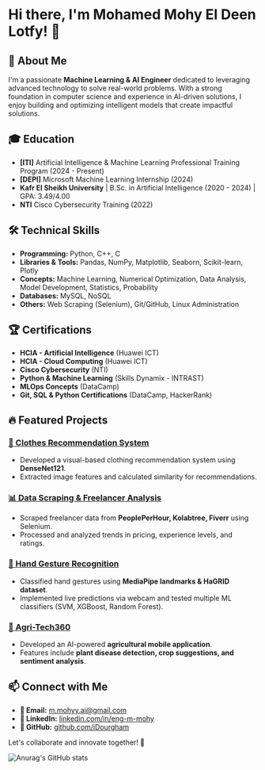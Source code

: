 # Hi there, I'm Mohamed Mohy El Deen Lotfy! 👋

## 🚀 About Me
I'm a passionate **Machine Learning & AI Engineer** dedicated to leveraging advanced technology to solve real-world problems. With a strong foundation in computer science and experience in AI-driven solutions, I enjoy building and optimizing intelligent models that create impactful solutions.

## 🎓 Education
- **[ITI]** Artificial Intelligence & Machine Learning Professional Training Program (2024 - Present)
- **[DEPI]** Microsoft Machine Learning Internship (2024)
- **Kafr El Sheikh University** | B.Sc. in Artificial Intelligence (2020 - 2024) | GPA: 3.49/4.00
- **NTI** Cisco Cybersecurity Training (2022)

## 🛠️ Technical Skills
- **Programming:** Python, C++, C
- **Libraries & Tools:** Pandas, NumPy, Matplotlib, Seaborn, Scikit-learn, Plotly
- **Concepts:** Machine Learning, Numerical Optimization, Data Analysis, Model Development, Statistics, Probability
- **Databases:** MySQL, NoSQL
- **Others:** Web Scraping (Selenium), Git/GitHub, Linux Administration

## 🏆 Certifications
- **HCIA - Artificial Intelligence** (Huawei ICT)
- **HCIA - Cloud Computing** (Huawei ICT)
- **Cisco Cybersecurity** (NTI)
- **Python & Machine Learning** (Skills Dynamix - INTRAST)
- **MLOps Concepts** (DataCamp)
- **Git, SQL & Python Certifications** (DataCamp, HackerRank)

## 🔥 Featured Projects
### [🧥 Clothes Recommendation System](https://github.com/iDourgham/DEPI-Fashion-Recommender)
- Developed a visual-based clothing recommendation system using **DenseNet121**.
- Extracted image features and calculated similarity for recommendations.

### [📊 Data Scraping & Freelancer Analysis](https://github.com/youssefhusain/project-Data-Exploration-Freelancer-Analysis)
- Scraped freelancer data from **PeoplePerHour, Kolabtree, Fiverr** using Selenium.
- Processed and analyzed trends in pricing, experience levels, and ratings.

### [🤝 Hand Gesture Recognition](https://github.com/iDourgham/Hand-Gesture-Classification)
- Classified hand gestures using **MediaPipe landmarks & HaGRID dataset**.
- Implemented live predictions via webcam and tested multiple ML classifiers (SVM, XGBoost, Random Forest).

### [🌱 Agri-Tech360](https://github.com/Elksass315/Agri-tech360)
- Developed an AI-powered **agricultural mobile application**.
- Features include **plant disease detection, crop suggestions, and sentiment analysis**.

## 📫 Connect with Me
- **📧 Email:** m.mohyy.ai@gmail.com
- **🔗 LinkedIn:** [linkedin.com/in/eng-m-mohy](https://linkedin.com/in/eng-m-mohy)
- **🐙 GitHub:** [github.com/iDourgham](https://github.com/iDourgham)

Let's collaborate and innovate together! 🚀

![Anurag's GitHub stats]([https://github-readme-stats.vercel.app/api?username=anuraghazra&show_icons=true&theme=transparent](https://github.com/iDourgham))
